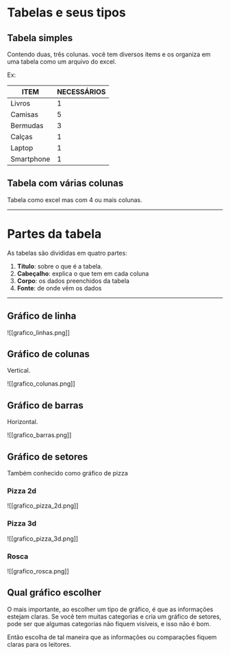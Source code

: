 
# Tabelas e seus tipos

## Tabela simples

Contendo duas, três colunas. você tem diversos items e os organiza em uma tabela como um arquivo do excel.

Ex:

| ITEM       | NECESSÁRIOS |
|------------|-------------|
| Livros     | 1           |
| Camisas    | 5           |
| Bermudas   | 3           |
| Calças     | 1           |
| Laptop     | 1           |
| Smartphone | 1           |

## Tabela com várias colunas

Tabela como excel mas com 4 ou mais colunas.

---

# Partes da tabela

As tabelas são divididas em quatro partes:

1. **Título**: sobre o que é a tabela.
2. **Cabeçalho**: explica o que tem em cada coluna
3. **Corpo**: os dados preenchidos da tabela
4. **Fonte**: de onde vêm os dados

---

## Gráfico de linha

![[grafico_linhas.png]]

## Gráfico de colunas

Vertical.

![[grafico_colunas.png]]

## Gráfico de barras

Horizontal.

![[grafico_barras.png]]

## Gráfico de setores

Também conhecido como gráfico de pizza

### Pizza 2d

![[grafico_pizza_2d.png]]

### Pizza 3d

![[grafico_pizza_3d.png]]

### Rosca

![[grafico_rosca.png]]

## Qual gráfico escolher

O mais importante, ao escolher um tipo de gráfico, é que as informações estejam claras. Se você tem muitas categorias e cria um gráfico de setores, pode ser que algumas categorias não fiquem visíveis, e isso não é bom.

Então escolha de tal maneira que as informações ou comparações fiquem claras para os leitores.





